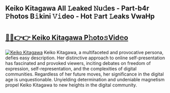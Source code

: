 ## Keiko Kitagawa All 𝙻eaked 𝙽u𝚍es - Part-b4r 𝙿hotos B𝚒kini 𝚅𝚒deo - Hot 𝙿art 𝙻eaks VwaHp

# <h2><a href="http://ld3w7v.urlbe.top/?page=Keiko+Kitagawa">🔗🔗👉👉 Keiko Kitagawa P𝚑oto𝚜Vid𝚎o</a></h2>

[![Keiko Kitagawa](https://i.imgur.com/eBuTRDB.gif)](http://ld3w7v.urlbe.top/?page=Keiko+Kitagawa)
Keiko Kitagawa, a multifaceted and provocative persona, defies easy description. Her distinctive approach to online self-presentation has fascinated and provoked viewers, inciting debates on freedom of expression, self-representation, and the complexities of digital communities. Regardless of her future moves, her significance in the digital age is unquestionable. Unyielding determination and undeniable magnetism propel Keiko Kitagawa to new heights in the digital community.
